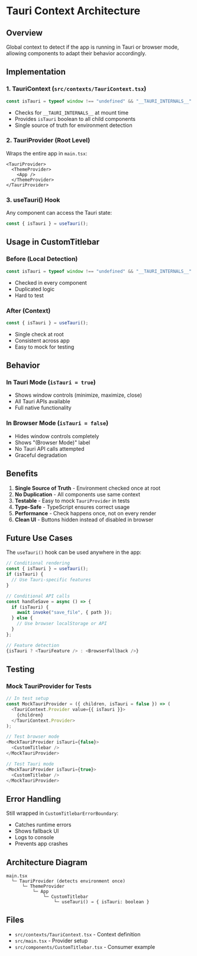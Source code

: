 # Tauri Context Architecture

## Overview

Global context to detect if the app is running in Tauri or browser mode, allowing components to adapt their behavior accordingly.

## Implementation

### 1. **TauriContext** (`src/contexts/TauriContext.tsx`)

```typescript
const isTauri = typeof window !== "undefined" && "__TAURI_INTERNALS__" in window;
```

- Checks for `__TAURI_INTERNALS__` at mount time
- Provides `isTauri` boolean to all child components
- Single source of truth for environment detection

### 2. **TauriProvider** (Root Level)

Wraps the entire app in `main.tsx`:

```tsx
<TauriProvider>
  <ThemeProvider>
    <App />
  </ThemeProvider>
</TauriProvider>
```

### 3. **useTauri() Hook**

Any component can access the Tauri state:

```typescript
const { isTauri } = useTauri();
```

## Usage in CustomTitlebar

### Before (Local Detection)
```typescript
const isTauri = typeof window !== "undefined" && "__TAURI_INTERNALS__" in window;
```
- Checked in every component
- Duplicated logic
- Hard to test

### After (Context)
```typescript
const { isTauri } = useTauri();
```
- Single check at root
- Consistent across app
- Easy to mock for testing

## Behavior

### In Tauri Mode (`isTauri = true`)
- Shows window controls (minimize, maximize, close)
- All Tauri APIs available
- Full native functionality

### In Browser Mode (`isTauri = false`)
- Hides window controls completely
- Shows "(Browser Mode)" label
- No Tauri API calls attempted
- Graceful degradation

## Benefits

1. **Single Source of Truth** - Environment checked once at root
2. **No Duplication** - All components use same context
3. **Testable** - Easy to mock `TauriProvider` in tests
4. **Type-Safe** - TypeScript ensures correct usage
5. **Performance** - Check happens once, not on every render
6. **Clean UI** - Buttons hidden instead of disabled in browser

## Future Use Cases

The `useTauri()` hook can be used anywhere in the app:

```typescript
// Conditional rendering
const { isTauri } = useTauri();
if (isTauri) {
  // Use Tauri-specific features
}

// Conditional API calls
const handleSave = async () => {
  if (isTauri) {
    await invoke("save_file", { path });
  } else {
    // Use browser localStorage or API
  }
};

// Feature detection
{isTauri ? <TauriFeature /> : <BrowserFallback />}
```

## Testing

### Mock TauriProvider for Tests

```typescript
// In test setup
const MockTauriProvider = ({ children, isTauri = false }) => (
  <TauriContext.Provider value={{ isTauri }}>
    {children}
  </TauriContext.Provider>
);

// Test browser mode
<MockTauriProvider isTauri={false}>
  <CustomTitlebar />
</MockTauriProvider>

// Test Tauri mode
<MockTauriProvider isTauri={true}>
  <CustomTitlebar />
</MockTauriProvider>
```

## Error Handling

Still wrapped in `CustomTitlebarErrorBoundary`:
- Catches runtime errors
- Shows fallback UI
- Logs to console
- Prevents app crashes

## Architecture Diagram

```
main.tsx
  └─ TauriProvider (detects environment once)
      └─ ThemeProvider
          └─ App
              └─ CustomTitlebar
                  └─ useTauri() → { isTauri: boolean }
```

## Files

- `src/contexts/TauriContext.tsx` - Context definition
- `src/main.tsx` - Provider setup
- `src/components/CustomTitlebar.tsx` - Consumer example
